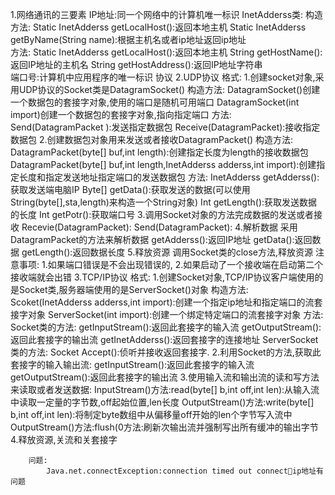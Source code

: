 1.网络通讯的三要素
		IP地址:同一个网络中的计算机唯一标识
				InetAdderss类:
						构造方法:
							Static InetAdderss getLocalHost():返回本地主机
							Static InetAdderss getByName(String name):根据主机名或者ip地址返回ip地址						
						方法:
							Static InetAdderss getLocalHost():返回本地主机
							String getHostName():返回IP地址的主机名
							String getHostAddress():返回IP地址字符串					
		端口号:计算机中应用程序的唯一标识
		协议
2.UDP协议
		格式:
			1.创建socket对象,采用UDP协议的Socket类是DatagramSocket()
					构造方法:
							DatagramSocket()创建一个数据包的套接字对象,使用的端口是随机可用端口
							DatagramSocket(int import)创建一个数据包的套接字对象,指向指定端口
					方法:
						Send(DatagramPacket ):发送指定数据包
						Receive(DatagramPacket):接收指定数据包
			2.创建数据包对象用来发送或者接收DatagramPacket()
					构造方法:
							DatagramPacket(byte[] buf,int length):创建指定长度为length的接收数据包
							DatagramPacket(byte[] buf,int length,InetAdderss adderss,int import):创建指定长度和指定发送地址指定端口的发送数据包
					方法:
						InetAdderss getAdderss():获取发送端电脑IP
						Byte[] getData():获取发送的数据(可以使用String(byte[],sta,length)来构造一个String对象)
						Int getLength():获取发送数据的长度
						Int getPotr():获取端口号
			3.调用Socket对象的方法完成数据的发送或者接收
					Recevie(DatagramPacket):
					Send(DatagramPacket):
			4.解析数据
					采用DatagramPacket的方法来解析数据
						getAdderss():返回IP地址
						getData():返回数据
						getLength():返回数据长度
			5.释放资源
					调用Socket类的close方法,释放资源
		注意事项:
				1.如果端口错误是不会出现错误的,
				2.如果启动了一个接收端在启动第二个接收端就会出错
3.TCP/IP协议
			格式:
				1.创建Socket对象,TCP/IP协议客户端使用的是Socket类,服务器端使用的是ServerSocket()对象
						构造方法:
								Scoket(InetAdderss adderss,int import):创建一个指定ip地址和指定端口的流套接字对象
								ServerSocket(int import):创建一个绑定特定端口的流套接字对象
						方法:
							Socket类的方法:
								getInputStream():返回此套接字的输入流
								getOutputStream():返回此套接字的输出流
								getInetAdderss():返回套接字的连接地址
							ServerSocket类的方法:
								Socket Accept():侦听并接收返回套接字.
				2.利用Socket的方法,获取此套接字的输入输出流:
							getInputStream():返回此套接字的输入流
							getOutputStream():返回此套接字的输出流
				3.使用输入流和输出流的读和写方法来读取或者发送数据:
							InputStream()方法:read(byte[] b,int off,int len):从输入流中读取一定量的字节数,off起始位置,len长度
							OutputStream()方法:write(byte[] b,int off,int len):将制定byte数组中从偏移量off开始的len个字节写入流中
							OutputStream()方法:flush(0方法:刷新次输出流并强制写出所有缓冲的输出字节
				4.释放资源,关流和关套接字
				
		问题:
			Java.net.connectException:connection timed out connectip地址有问题
